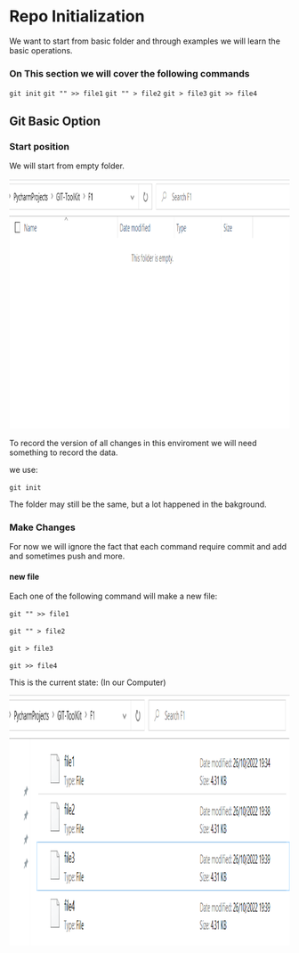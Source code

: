 # Repo Initialization
We want to start from basic folder and through examples we will learn the basic operations.

### On This section we will cover the following commands
` git init `
` git "" >> file1 `
` git "" > file2 `
` git > file3 `
` git >> file4 `


## Git Basic Option

### Start position
We will start from empty folder.

<img
  src="/images/s1.png"
  alt="Alt text"
  title="Optional title"
  style="margin: 0 auto;" width="750" height="450">
  
To record the version of all changes in this enviroment we will need something to record the data.

we use:

` git init `

The folder may still be the same, but a lot happened in the bakground.

### Make Changes

For now we will ignore the fact that each command require commit and add and sometimes push and more.

#### new file

Each one of the following command will make a new file:

` git "" >> file1 `

` git "" > file2 `

` git > file3 `

` git >> file4 `

This is the current state: (In our Computer)

<img
  src="/images/s2.png"
  alt="Alt text"
  title="Optional title"
  style="margin: 0 auto;" width="750" height="450">
